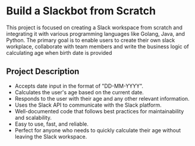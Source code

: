 # Build a Slackbot from Scratch

This project is focused on creating a Slack workspace from scratch and integrating it with various programming languages like Golang, Java, and Python. The primary goal is to enable users to create their own slack workplace, collaborate with team members and write the business logic of calculating age when birth date is provided

## Project Description

- Accepts date input in the format of "DD-MM-YYYY".
- Calculates the user's age based on the current date.
- Responds to the user with their age and any other relevant information.
- Uses the Slack API to communicate with the Slack platform.
- Well-documented code that follows best practices for maintainability and scalability.
- Easy to use, fast, and reliable.
- Perfect for anyone who needs to quickly calculate their age without leaving the Slack workspace.
